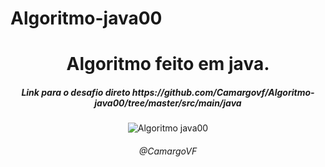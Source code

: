 # Algoritmo-java00




<!--About session-->
<h1 align="center">Algoritmo feito em java.</h1>

<h5 align="center"> Link para o desafio direto https://github.com/Camargovf/Algoritmo-java00/tree/master/src/main/java</h5>

<!--Banner session-->
<p align="center">
  <img src="https://user-images.githubusercontent.com/59845047/126253550-29300763-feec-43f1-88f9-586f56e1eff7.png" alt="Algoritmo java00" tittle="VCamargo">
</p>


<h6 align="center">@CamargoVF </h6>

 
